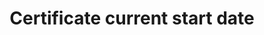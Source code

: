 ---
title: 'Certificate current start date'
field: 'is.certificate.startDate'
slug: 'is-certificate-startdate'
description: 'Start date for the current certificate'
comment: 'Date in YYYY-MM-DD format. At the very least you must enter the year, but month and day is better if possible.'
required: False
module: 'Certificate'
cluster: 'Certification'
policy: 'Date. Single value only.'
layout: 'home'
---